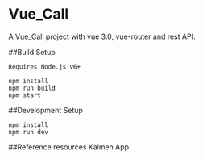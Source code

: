 # Vue_Call

A Vue_Call project with vue 3.0, vue-router and rest API.

##Build Setup
```
Requires Node.js v6+
```
```
npm install
npm run build
npm start
```

##Development Setup

```
npm install
npm run dev
```
##Reference resources
Kalmen App
